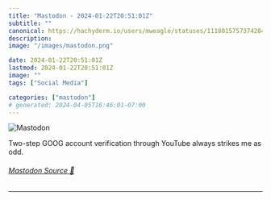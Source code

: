 ```yaml
---
title: "Mastodon - 2024-01-22T20:51:01Z"
subtitle: ""
canonical: https://hachyderm.io/users/mweagle/statuses/111801575737428499
description:
image: "/images/mastodon.png"

date: 2024-01-22T20:51:01Z
lastmod: 2024-01-22T20:51:01Z
image: ""
tags: ["Social Media"]

categories: ["mastodon"]
# generated: 2024-04-05T16:46:01-07:00
---
```

![Mastodon](/images/mastodon.png)

<p>Two-step GOOG account verification through YouTube always strikes me as odd.</p>


###### [Mastodon Source 🐘](https://hachyderm.io/@mweagle/111801575737428499)

___
